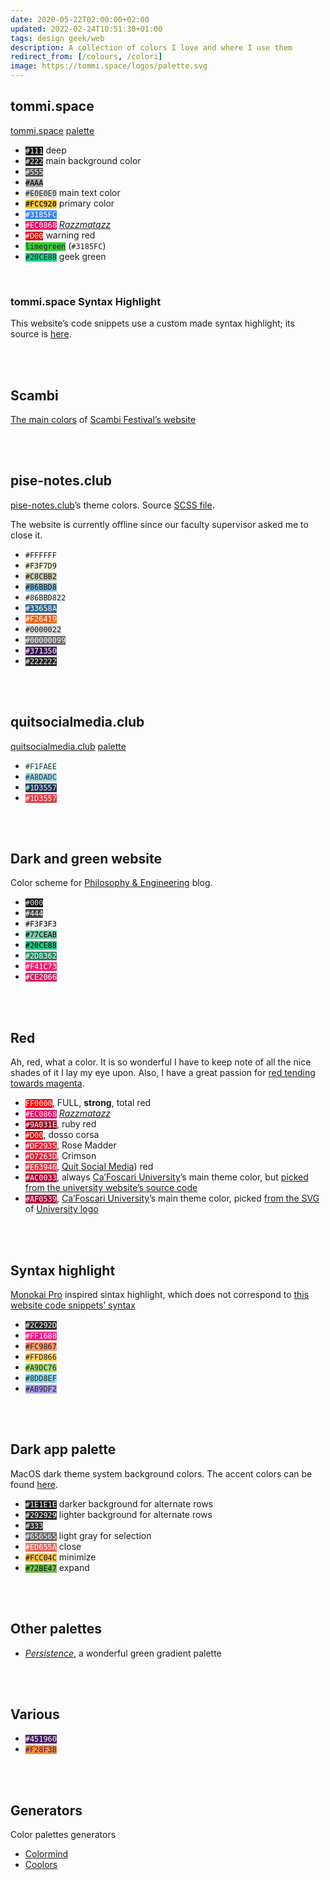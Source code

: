 ```yaml
---
date: 2020-05-22T02:00:00+02:00
updated: 2022-02-24T10:51:30+01:00
tags: design geek/web
description: A collection of colors I love and where I use them
redirect_from: [/colours, /colori]
image: https://tommi.space/logos/palette.svg
---
```

## tommi.space

[tommi.space](https://tommi.space 'Tommi Space') [palette](https://github.com/xplosionmind/tommi.space/blob/main/_sass/_root.scss 'tommi.space main colors in a CSS file')

<ul class='three'>
<li><code style='background:#111;color:#FFF'>#111</code> deep</li>
<li><code style='background:#222;color:#FFF'>#222</code> main background color</li>
<li><code style='background:#555;color:#FFF'>#555</code></li>
<li><code style='background:#AAA;color:#000'>#AAA</code></li>
<li><code style='background:#E0E0E0;color:#222'>#E0E0E0</code> main text color</li>
<li><strong><code style='background:#FCC920;color:#222'>#FCC920</code></strong> primary color</li>
<li><code style='background:#3185FC;color:#FFF'>#3185FC</code></li>
<li><code style='background:#EC0868;color:#FFF'>#EC0868</code> <cite><a href='https://en.wikipedia.org/wiki/Razzmatazz_(song)' target='_blank' title='Razzmatazz on Wikipedia'>Razzmatazz</a></cite></li>
<li><code style='background:#D00;color:#FFF'>#D00</code> warning red</li>
<li><code style='background:#32CD32;color:#222'>limegreen</code> (<code>#3185FC</code>)</li>
<li><code style='background:#20CE88;color:#222'>#20CE88</code> geek green</li>
</ul>

<br>

### tommi.space Syntax Highlight

This website’s code snippets use a custom made syntax highlight; its source is [here](https://github.com/xplosionmind/tommi.space/blob/main/_sass/_highlight.scss 'tommi.space’s highlight.scss').

<br>
<br>

## Scambi

[The main colors](https://come.scambi.org/design#colori 'I colori di Scambi') of [Scambi Festival’s website](https://scambi.org 'Scambi')


<br>
<br>

## pise-notes.club

[pise-notes.club]’s theme colors. Source [SCSS file](https://github.com/xplosionmind/PISE-notes/blob/e53b09b7eb391ac17f1c3a97a005a19412c3d397/style.scss#L13 'PISE Notes SCSS color variables').

<div class='yellow box'>
The website is currently offline since our faculty supervisor asked me to close it.
</div>

<ul class='three'>
<li><code style='background:#FFF;color:#111'>#FFFFFF</code></li>
<li><code style='background:#F3F7D9;color:#111'>#F3F7D9</code></li>
<li><code style='background:#C8CBB2;color:#111'>#C8CBB2</code></li>
<li><code style='background:#86BBD8;color:#111'>#86BBD8</code></li>
<li><code style='background:#86BBD822;color:var(--text)'>#86BBD822</code></li>
<li><code style='background:#33658A;color:#FFF'>#33658A</code></li>
<li><code style='background:#F26419;color:#FFF'>#F26419</code></li>
<li><code style='background:#0002;color:var(--text)'>#0000022</code></li>
<li><code style='background:#0009;color:#FFF'>#00000099</code></li>
<li><code style='background:#371350;color:#FFF'>#371350</code></li>
<li><code style='background:#222;color:#FFF'>#222222</code></li>
</ul>

<br>
<br>

## quitsocialmedia.club

[quitsocialmedia.club](https://quitsocialmedia.club 'Quit Social Media') [palette](https://github.com/xplosionmind/quitsocialmedia.club/blob/8763e5636a9716bd947527459e6731ccefa42afc/style.scss#L12 'quitsocialmedia.club’s CSS')

<ul class='two'>
<li><code style='background:#F1FAEE;color:#1D3557'>#F1FAEE</code></li>
<li><code style='background:#A8DADC;color:#1D3557'>#A8DADC</code></li>
<li><code style='background:#1D3557;color:#F1FAEE'>#1D3557</code></li>
<li><code style='background:#E63946;color:#F1FAEE'>#1D3557</code></li>
</ul>

<br>
<br>

## Dark and green website

Color scheme for [Philosophy & Engineering](Filosofia.md 'Philosophy section of the blog') blog.

<ul class='three'>
<li><code style='background:#000;color:#EEE'>#000</code></li>
<li><code style='background:#444;color:#FFF'>#444</code></li>
<li><code style='background:#F3F3F3;color:#000'>#F3F3F3</code></li>
<li><code style='background:#77CEAB;color:#000'>#77CEAB</code></li>
<li><code style='background:#20CE88;color:#000'>#20CE88</code></li>
<li><code style='background:#2D8362;color:#FFF'>#2D8362</code></li>
<li><code style='background:#F41C73;color:#FFF'>#F41C73</code></li>
<li><code style='background:#CE2066;color:#FFF'>#CE2066</code></li>
</ul>

<br>
<br>

## Red

Ah, red, what a color. It is so wonderful I have to keep note of all the nice shades of it I lay my eye upon. Also, I have a great passion for <u>red tending towards magenta</u>.

<ul class='two'>
<li><code style='background:#FF0000;color:#FFF'>FF0000</code>, FULL, <b>strong</b>, total red</li>
<li><code style='background:#EC0868;color:#FFF'>#EC0868</code> <cite><a href='https://en.wikipedia.org/wiki/Razzmatazz_(song)' target='_blank' title='Razzmatazz on Wikipedia'>Razzmatazz</a></cite></li>
<li><code style='background:#9A031E;color:#FFF'>#9A031E</code>, ruby red</li>
<li><code style='background:#D00;color:#FFF'>#D00</code>, dosso corsa</li>
<li><code style='background:#DF2935;color:#FFF'>#DF2935</code>, Rose Madder</li>
<li><code style='background:#D7263D;color:#FFF'>#D7263D</code>, Crimson</li>
<li><code style='background:#E63946;color:#FFF'>#E63946</code>, <a href='#quitsocialmediaclub' title='quitsocialmedia.club palette'>Quit Social Media</a>) red</li>
<li><code style='background:#AC0033;color:#FFF'>#AC0033</code>, always <a href='https://unive.it' target='_blank' title='Ca’Foscari University'>Ca’Foscari University</a>’s main theme color, but <a href='view-source:https://www.unive.it/#line32'  target='_blank' title='Link to Ca’Foscari website source code'>picked from the university website’s source code</a></li>
<li><code style='background:#AF0539;color:#FFF'>#AF0539</code>, <a href='https://unive.it' target='_blank' title='Ca’Foscari University'>Ca’Foscari University</a>’s main theme color, picked <a href="view-source:https://upload.wikimedia.org/wikipedia/commons/b/bc/Logo_Universit%C3%A0_Ca'_Foscari_Venezia.svg#line11" target='_blank' title='The line of the source code of the SVG of the logo of Ca’Foscari containing the HEX code of the color'>from the SVG </a>of <a href='{{ "https://en.wikipedia.org/wiki/Ca'_Foscari_University_of_Venice#/media/File:Logo_Università_Ca'_Foscari_Venezia.svg" | url_encode }}'  target='_blank' title='Logo dell’Università Ca’ Foscari di Venezia'>University logo</a></li>
</ul>

<br>
<br>

## Syntax highlight

[Monokai Pro](https://monokai.pro 'Monokai Pro') inspired sintax highlight, which does not correspond to [this website code snippets’ syntax](#tommispace-syntax-highlight)

<ul class='three'>
<li><code style='background:#2C292D;color:#FFF'>#2C292D</code></li>
<li><code style='background:#FF1688;color:#FFF'>#FF1688</code></li>
<li><code style='background:#FC9867;color:#222'>#FC9867</code></li>
<li><code style='background:#FFD866;color:#222'>#FFD866</code></li>
<li><code style='background:#A9DC76;color:#222'>#A9DC76</code></li>
<li><code style='background:#8DD8EF;color:#222'>#8DD8EF</code></li>
<li><code style='background:#AB9DF2;color:#222'>#AB9DF2</code></li>
</ul>

<br>
<br>

## Dark app palette

MacOS dark theme system background colors. The accent colors can be found [here](https://developer.apple.com/design/human-interface-guidelines/macos/visual-design/color/).

<ul class='two'>
<li><code style='background:#1E1E1E;color:#FFF'>#1E1E1E</code> darker background for alternate rows</li>
<li><code style='background:#292929;color:#FFF'>#292929</code> lighter background for alternate rows</li>
<li><code style='background:#333;color:#FFF'>#333</code></li>
<li><code style='background:#656565;color:#FFF'>#656565</code> light gray for selection</li>
<li><code style='background:#ED655A;color:#FFF'>#ED655A</code> close</li>
<li><code style='background:#FCC04C;color:#111'>#FCC04C</code> minimize </li>
<li><code style='background:#72BE47;color:#111'>#72BE47</code> expand</li>
</ul>

<br>
<br>

## Other palettes

- [<cite>Persistence</cite>](https://www.color-hex.com/color-palette/89620 'Persistence color palette'), a wonderful green gradient palette

<br>
<br>

## Various

<ul>
<li><code style='background:#451960;color:#FFF'>#451960</code></li>
<li><code style='background:#F28F3B;color:#451960'>#F28F3B</code></li>
</ul>

<br>
<br>

## Generators

Color palettes generators

- [Colormind](http://colormind.io/ 'Colormind')
- [Coolors](https://coolors.co/ 'Coolors')

[pise-notes.club]: https://pise-notes.club 'PISE Notes'
